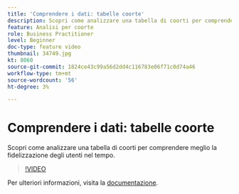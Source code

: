 ```yaml
---
title: 'Comprendere i dati: tabelle coorte'
description: Scopri come analizzare una tabella di coorti per comprendere meglio la fidelizzazione degli utenti nel tempo.
feature: Analisi per coorte
role: Business Practitioner
level: Beginner
doc-type: feature video
thumbnail: 34749.jpg
kt: 8060
source-git-commit: 1824ce43c99a56d2dd4c116783e06f71c0d74a46
workflow-type: tm+mt
source-wordcount: '56'
ht-degree: 3%

---
```



# Comprendere i dati: tabelle coorte

Scopri come analizzare una tabella di coorti per comprendere meglio la fidelizzazione degli utenti nel tempo.

>[!VIDEO](https://video.tv.adobe.com/v/331788/?quality=12&learn=on)

Per ulteriori informazioni, visita la [documentazione](https://experienceleague.adobe.com/docs/analytics/analyze/analysis-workspace/visualizations/cohort-table/cohort-analysis.html?lang=en).
